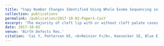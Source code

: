 ```yaml
---
title: "Copy Number Changes Identified Using Whole Exome Sequencing in Nonsyndromic Cleft Lip and Palate in a Honduran Population"
collection: publications
permalink: /publication/2017-10-02-Paper1-CaiY
excerpt: 'The majority of cleft lip with or without cleft palate cases appear as an isolated, nonsyndromic entity (NSCLP). With the advent of next generation sequencing, whole exome sequencing (WES) has been used to identify single nucleotide variants and insertion/deletions which cause or increase the risk of NSCLP. However, to our knowledge, there are no published studies using WES in NSCLP to investigate copy number changes (CNCs), which are a major component of human genetic variation. Our study aimed to identify CNCs associated with NSCLP in a Honduran population using WES.'
date: 2017-10-02
venue: 'Birth Defects Res.'
citation: 'Cai Y, Patterson KE, <b>Reinier F</b>, Keesecker SE, Blue E, Bamshad M, Haddad J Jr. (2017). &quot;Copy Number Changes Identified Using Whole Exome Sequencing in Nonsyndromic Cleft Lip and Palate in a Honduran Population&quot; <i>Birth Defects Res.</i>.1(1)'
---
```

